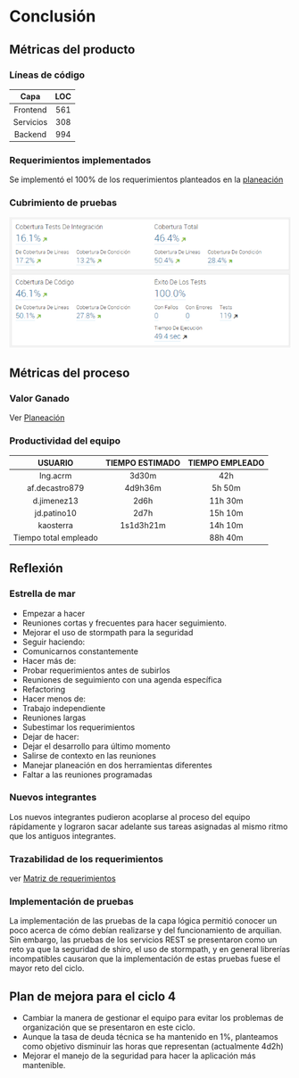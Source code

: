 # Conclusión

## Métricas del producto
### Líneas de código
Capa|LOC
:--:|:--:
Frontend|561
Servicios|308
Backend|994

### Requerimientos implementados
Se implementó el 100% de los requerimientos planteados en la [planeación](chapters/3/Matriz_de_requerimientos2.md)

### Cubrimiento de pruebas
![Cubrimiento](sonar.png)

## Métricas del proceso
### Valor Ganado
Ver [Planeación](chapters/3/Matriz_de_requerimientos2.md)
### Productividad del equipo
USUARIO|TIEMPO ESTIMADO|TIEMPO EMPLEADO
:--:|:--:|:--:
Ing.acrm|3d30m|	42h
af.decastro879|	4d9h36m|	5h 50m
d.jimenez13|	2d6h|	11h 30m
jd.patino10|	2d7h|	15h 10m
kaosterra|	1s1d3h21m|	14h 10m
Tiempo total empleado|| 88h 40m
## Reflexión
### Estrella de mar
- Empezar a hacer
 - Reuniones cortas y frecuentes para hacer seguimiento.
 - Mejorar el uso de stormpath para la seguridad
- Seguir haciendo:
 - Comunicarnos constantemente
- Hacer más de:
 - Probar requerimientos antes de subirlos
 - Reuniones de seguimiento con una agenda específica
 - Refactoring
- Hacer menos de:
 - Trabajo independiente
 - Reuniones largas
 - Subestimar los requerimientos
- Dejar de hacer:
 - Dejar el desarrollo para último momento
 - Salirse de contexto en las reuniones
 - Manejar planeación en dos herramientas diferentes
 - Faltar a las reuniones programadas

### Nuevos integrantes
Los nuevos integrantes pudieron acoplarse al proceso del equipo rápidamente y lograron sacar adelante sus tareas asignadas al mismo ritmo que los antiguos integrantes.
### Trazabilidad de los requerimientos
ver [Matriz de requerimientos](chapters/c3/planeacion.md)
### Implementación de pruebas
La implementación de las pruebas de la capa lógica permitió conocer un poco acerca de cómo debían realizarse y del funcionamiento de arquilian. Sin embargo, las pruebas de los servicios REST se presentaron como un reto ya que la seguridad de shiro, el uso de stormpath, y en general librerías incompatibles causaron que la implementación de estas pruebas fuese el mayor reto del ciclo.

## Plan de mejora para el ciclo 4
- Cambiar la manera de gestionar el equipo para evitar los problemas de organización que se presentaron en este ciclo.
- Aunque la tasa de deuda técnica se ha mantenido en 1%, planteamos como objetivo disminuir las horas que representan (actualmente 4d2h)
- Mejorar el manejo de la seguridad para hacer la aplicación más mantenible.